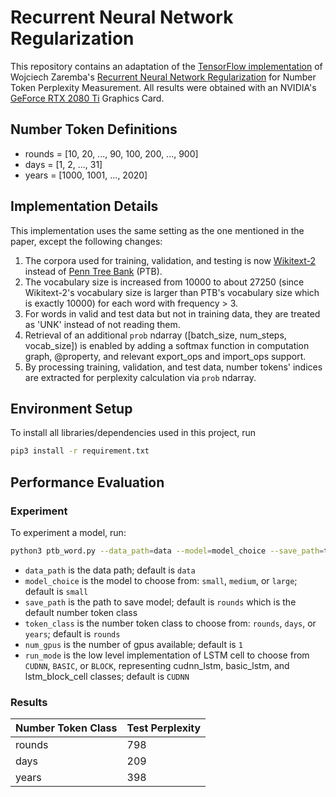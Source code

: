 # Recurrent Neural Network Regularization
This repository contains an adaptation of the [TensorFlow implementation](https://github.com/tensorflow/models/tree/master/tutorials/rnn/ptb) of Wojciech Zaremba's [Recurrent Neural Network Regularization](https://arxiv.org/abs/1409.2329) for Number Token Perplexity Measurement. All results were obtained with an NVIDIA's [GeForce RTX 2080 Ti](https://www.nvidia.com/en-us/geforce/graphics-cards/rtx-2080-ti/) Graphics Card.

## Number Token Definitions
- rounds = [10, 20, ..., 90, 100, 200, ..., 900]
- days = [1, 2, ..., 31]
- years = [1000, 1001, ..., 2020]

## Implementation Details
This implementation uses the same setting as the one mentioned in the paper, except the following changes:
1. The corpora used for training, validation, and testing is now [Wikitext-2](https://blog.einstein.ai/the-wikitext-long-term-dependency-language-modeling-dataset/) instead of [Penn Tree Bank](https://catalog.ldc.upenn.edu/LDC99T42) (PTB).
2. The vocabulary size is increased from 10000 to about 27250 (since Wikitext-2's vocabulary size is larger than PTB's vocabulary size which is exactly 10000) for each word with frequency > 3.
3. For words in valid and test data but not in training data, they are treated as 'UNK' instead of not reading them.
4. Retrieval of an additional `prob` ndarray ([batch_size, num_steps, vocab_size]) is enabled by adding a softmax function in computation graph, @property, and relevant export_ops and import_ops support.
5. By processing training, validation, and test data, number tokens' indices are extracted for perplexity calculation via `prob` ndarray.

## Environment Setup
To install all libraries/dependencies used in this project, run
```bash
pip3 install -r requirement.txt
```

## Performance Evaluation
### Experiment
To experiment a model, run:
```bash
python3 ptb_word.py --data_path=data --model=model_choice --save_path=token_class_name --token_class=token_class_name --num_gpus=num_gpus --run_mode=run_mode
```

- `data_path`      is the data path; default is `data`
- `model_choice`   is the model to choose from: `small`, `medium`, or `large`; default is `small`
- `save_path`      is the path to save model; default is `rounds` which is the default number token class
- `token_class`    is the number token class to choose from: `rounds`, `days`, or `years`; default is `rounds`
- `num_gpus`       is the number of gpus available; default is `1`
- `run_mode`       is the low level implementation of LSTM cell to choose from `CUDNN`, `BASIC`, or `BLOCK`, representing cudnn_lstm, basic_lstm, and lstm_block_cell classes; default is `CUDNN`

### Results
| Number Token Class | Test Perplexity|
|--------------------|----------------|
| rounds             | 798            |
| days               | 209            |
| years              | 398            |
